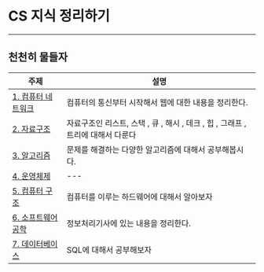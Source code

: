 # CS 지식 정리하기 

***
## 천천히 물들자
| 주제 | 설명|
|------|---|
|[1. 컴퓨터 네트워크 ](https://github.com/LeeJongAnn/Computer-Science-Base/tree/master/%EC%BB%B4%ED%93%A8%ED%84%B0%20%EB%84%A4%ED%8A%B8%EC%9B%8C%ED%81%AC)|컴퓨터의 통신부터 시작해서 웹에 대한 내용을 정리한다.|
|[2. 자료구조]()| 자료구조인 리스트, 스택 , 큐 , 해시 , 데크 , 힙 , 그래프 , 트리에 대해서 다룬다|
|[3. 알고리즘]()|문제를 해결하는 다양한 알고리즘에 대해서 공부해봅시다.|
|[4. 운영체제 ]()|---|
|[5. 컴퓨터 구조 ](https://github.com/LeeJongAnn/Computer-Science-Base/tree/master/%EC%BB%B4%ED%93%A8%ED%84%B0%20%EA%B5%AC%EC%A1%B0)|컴퓨터를 이루는 하드웨어에 대해서 알아보자|
|[6. 소프트웨어 공학 ](https://github.com/LeeJongAnn/Computer-Science-Base/tree/master/%EC%86%8C%ED%94%84%ED%8A%B8%EC%9B%A8%EC%96%B4%20%EA%B3%B5%ED%95%99)|정보처리기사에 있는 내용을 정리한다.|
|[7. 데이터베이스 ](https://github.com/LeeJongAnn/Computer-Science-Base/tree/master/%EB%8D%B0%EC%9D%B4%ED%84%B0%EB%B2%A0%EC%9D%B4%EC%8A%A4)|SQL에 대해서 공부해보자|



